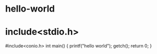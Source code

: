 # hello-world
# include<stdio.h>
#include<conio.h>
int main()
{
 printf("hello world");
 getch();
 return 0;
}

